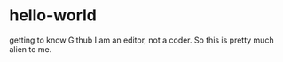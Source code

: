 # hello-world
getting to know Github
I am an editor, not a coder.
So this is pretty much alien to me. 
